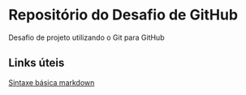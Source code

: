 # Repositório do Desafio de GitHub
Desafio de projeto utilizando o Git para GitHub
## Links úteis
[Sintaxe básica markdown](https://www.markdownguide.org/)
